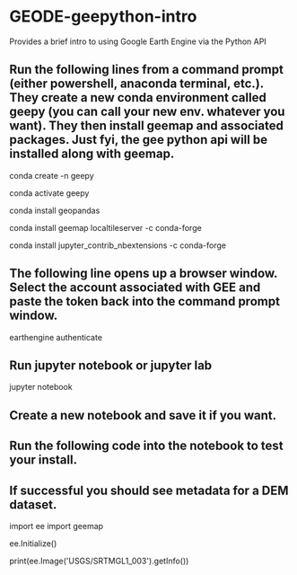 # GEODE-geepython-intro

Provides a brief intro to using Google Earth Engine via the Python API

## Run the following lines from a command prompt (either powershell, anaconda terminal, etc.). They create a new conda environment called geepy (you can call your new env. whatever you want). They then install geemap and associated packages. Just fyi, the gee python api will be installed along with geemap.

conda create -n geepy

conda activate geepy

conda install geopandas

conda install geemap localtileserver -c conda-forge

conda install jupyter_contrib_nbextensions -c conda-forge

## The following line opens up a browser window. Select the account associated with GEE and paste the token back into the command prompt window.

earthengine authenticate

## Run jupyter notebook or jupyter lab

jupyter notebook

## Create a new notebook and save it if you want.
## Run the following code into the notebook to test your install.
## If successful you should see metadata for a DEM dataset.

import ee
import geemap

ee.Initialize()

print(ee.Image('USGS/SRTMGL1_003').getInfo())

